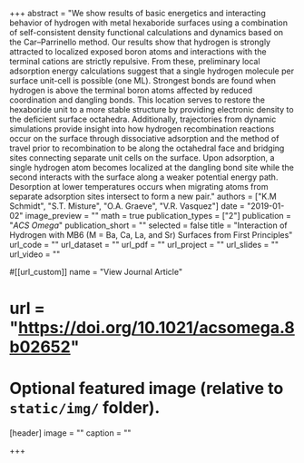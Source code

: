 +++
abstract = "We show results of basic energetics and interacting behavior of hydrogen with metal hexaboride surfaces using a combination of self-consistent density functional calculations and dynamics based on the Car–Parrinello method. Our results show that hydrogen is strongly attracted to localized exposed boron atoms and interactions with the terminal cations are strictly repulsive. From these, preliminary local adsorption energy calculations suggest that a single hydrogen molecule per surface unit-cell is possible (one ML). Strongest bonds are found when hydrogen is above the terminal boron atoms affected by reduced coordination and dangling bonds. This location serves to restore the hexaboride unit to a more stable structure by providing electronic density to the deficient surface octahedra. Additionally, trajectories from dynamic simulations provide insight into how hydrogen recombination reactions occur on the surface through dissociative adsorption and the method of travel prior to recombination to be along the octahedral face and bridging sites connecting separate unit cells on the surface. Upon adsorption, a single hydrogen atom becomes localized at the dangling bond site while the second interacts with the surface along a weaker potential energy path. Desorption at lower temperatures occurs when migrating atoms from separate adsorption sites intersect to form a new pair."
authors = ["K.M Schmidt", "S.T. Misture", "O.A. Graeve", "V.R. Vasquez"]
date = "2019-01-02"
image_preview = ""
math = true
publication_types = ["2"]
publication = "*ACS Omega*"
publication_short = ""
selected = false
title = "Interaction of Hydrogen with MB6 (M = Ba, Ca, La, and Sr) Surfaces from First Principles"
url_code = ""
url_dataset = ""
url_pdf = ""
url_project = ""
url_slides = ""
url_video = ""

#[[url_custom]]
name = "View Journal Article"
# url = "https://doi.org/10.1021/acsomega.8b02652"

# Optional featured image (relative to `static/img/` folder).
[header]
image = ""
caption = ""

+++

